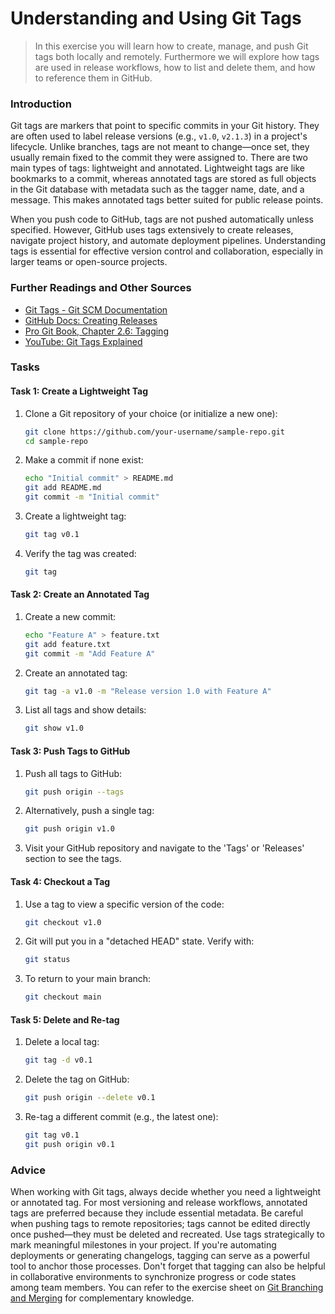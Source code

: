 <!---
{
  "id": "35eb6085-0a91-4740-a611-b7f7077e91fc",
  "depends_on": [],
  "author": "Stephan Bökelmann",
  "first_used": "2025-04-20",
  "keywords": ["git", "tags", "version control", "GitHub", "release management"]
}
--->

# Understanding and Using Git Tags

> In this exercise you will learn how to create, manage, and push Git tags both locally and remotely. Furthermore we will explore how tags are used in release workflows, how to list and delete them, and how to reference them in GitHub.

### Introduction

Git tags are markers that point to specific commits in your Git history. They are often used to label release versions (e.g., `v1.0`, `v2.1.3`) in a project's lifecycle. Unlike branches, tags are not meant to change—once set, they usually remain fixed to the commit they were assigned to. There are two main types of tags: lightweight and annotated. Lightweight tags are like bookmarks to a commit, whereas annotated tags are stored as full objects in the Git database with metadata such as the tagger name, date, and a message. This makes annotated tags better suited for public release points.

When you push code to GitHub, tags are not pushed automatically unless specified. However, GitHub uses tags extensively to create releases, navigate project history, and automate deployment pipelines. Understanding tags is essential for effective version control and collaboration, especially in larger teams or open-source projects.

### Further Readings and Other Sources

- [Git Tags - Git SCM Documentation](https://git-scm.com/book/en/v2/Git-Basics-Tagging)
- [GitHub Docs: Creating Releases](https://docs.github.com/en/repositories/releasing-projects-on-github/about-releases)
- [Pro Git Book, Chapter 2.6: Tagging](https://git-scm.com/book/en/v2/Git-Basics-Tagging)
- [YouTube: Git Tags Explained](https://www.youtube.com/watch?v=ZDR433b0HJY)

### Tasks

#### Task 1: Create a Lightweight Tag
1. Clone a Git repository of your choice (or initialize a new one):
   ```bash
   git clone https://github.com/your-username/sample-repo.git
   cd sample-repo
   ```
2. Make a commit if none exist:
   ```bash
   echo "Initial commit" > README.md
   git add README.md
   git commit -m "Initial commit"
   ```
3. Create a lightweight tag:
   ```bash
   git tag v0.1
   ```
4. Verify the tag was created:
   ```bash
   git tag
   ```

#### Task 2: Create an Annotated Tag
1. Create a new commit:
   ```bash
   echo "Feature A" > feature.txt
   git add feature.txt
   git commit -m "Add Feature A"
   ```
2. Create an annotated tag:
   ```bash
   git tag -a v1.0 -m "Release version 1.0 with Feature A"
   ```
3. List all tags and show details:
   ```bash
   git show v1.0
   ```

#### Task 3: Push Tags to GitHub
1. Push all tags to GitHub:
   ```bash
   git push origin --tags
   ```
2. Alternatively, push a single tag:
   ```bash
   git push origin v1.0
   ```
3. Visit your GitHub repository and navigate to the 'Tags' or 'Releases' section to see the tags.

#### Task 4: Checkout a Tag
1. Use a tag to view a specific version of the code:
   ```bash
   git checkout v1.0
   ```
2. Git will put you in a "detached HEAD" state. Verify with:
   ```bash
   git status
   ```
3. To return to your main branch:
   ```bash
   git checkout main
   ```

#### Task 5: Delete and Re-tag
1. Delete a local tag:
   ```bash
   git tag -d v0.1
   ```
2. Delete the tag on GitHub:
   ```bash
   git push origin --delete v0.1
   ```
3. Re-tag a different commit (e.g., the latest one):
   ```bash
   git tag v0.1
   git push origin v0.1
   ```

### Advice

When working with Git tags, always decide whether you need a lightweight or annotated tag. For most versioning and release workflows, annotated tags are preferred because they include essential metadata. Be careful when pushing tags to remote repositories; tags cannot be edited directly once pushed—they must be deleted and recreated. Use tags strategically to mark meaningful milestones in your project. If you're automating deployments or generating changelogs, tagging can serve as a powerful tool to anchor those processes. Don't forget that tagging can also be helpful in collaborative environments to synchronize progress or code states among team members. You can refer to the exercise sheet on [Git Branching and Merging](#) for complementary knowledge.

